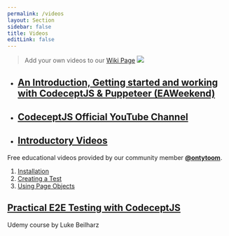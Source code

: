 ```yaml
---
permalink: /videos
layout: Section
sidebar: false
title: Videos
editLink: false
---
```


> Add your own videos to our [Wiki Page](https://github.com/codeceptjs/CodeceptJS/wiki/Videos)
[![](http://i3.ytimg.com/vi/BRMWstiOTks/maxresdefault.jpg)](https://www.youtube.com/watch?v=BRMWstiOTks)

* ## [An Introduction, Getting started and working with CodeceptJS & Puppeteer (EAWeekend)](https://www.youtube.com/watch?v=BRMWstiOTks)

* ## [CodeceptJS Official YouTube Channel](https://www.youtube.com/channel/UCEs4030bmtonyDhTHEXa_2g)

* ## [Introductory Videos](https://www.youtube.com/watch?v=FPFG1rBNJ64&list=PLcFXthgti9Lt4SjSvL1ALDg6dOeTC0TvT)

Free educational videos provided by our community member **[@ontytoom](http://github.com/ontytoom)**.

1. [Installation](https://www.youtube.com/watch?v=FPFG1rBNJ64)
1. [Creating a Test](https://www.youtube.com/watch?v=mdQZjL3h9d0)
1. [Using Page Objects](https://www.youtube.com/watch?v=s677_6VctjQ)

## [Practical E2E Testing with CodeceptJS](https://www.udemy.com/practical-e2e-testing-with-codeceptjs/)

Udemy course by Luke Beilharz


